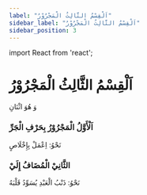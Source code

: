 ```yaml
---
label: "اَلْقِسْمُ الثَّالِثُ الْمَجْرُوْرُ"
sidebar_label: "اَلْقِسْمُ الثَّالِثُ الْمَجْرُوْرُ"
sidebar_position: 3
---
```


import React from 'react';

# اَلْقِسْمُ الثَّالِثُ الْمَجْرُوْرُ

وَ هُوَ اثْنَانِ

### اَلْأَوَّلُ الْمَجْرُوْرُ بِحَرْفِ الْجَرِّ

نَحْوُ: اِعْمَلْ بِإِخْلَاصٍ

### الثَّانِيْ الْمُضَافُ إِلَيْ

نَحْوُ: ذَنْبُ الْعَبْدِ يُسَوِّدُ قَلْبَهُ
